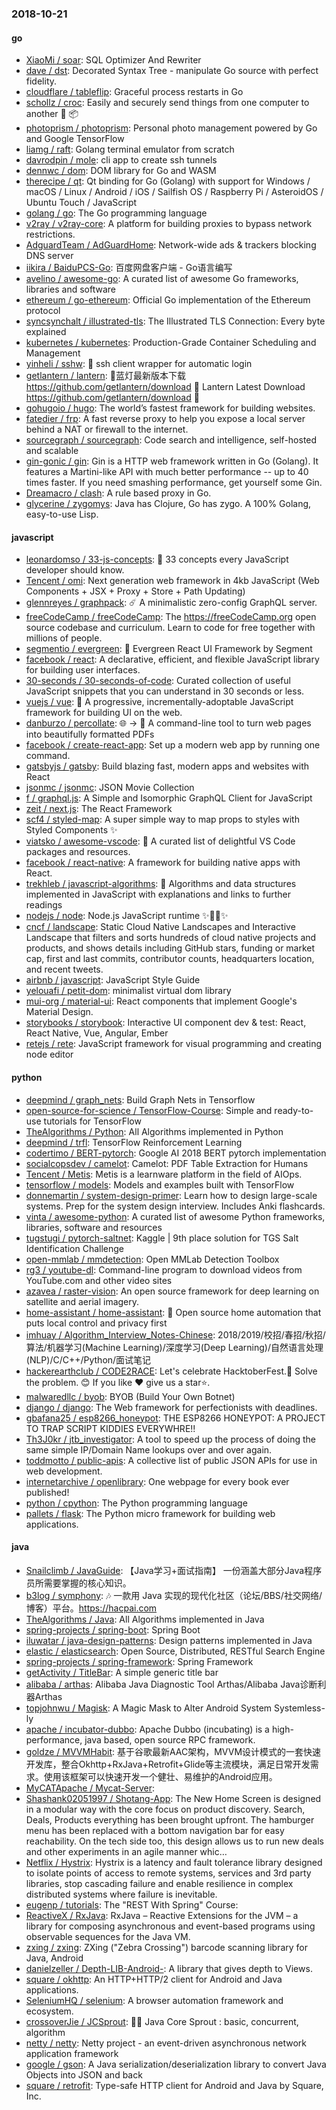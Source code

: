 ### 2018-10-21

#### go
* [XiaoMi / soar](https://github.com/XiaoMi/soar): SQL Optimizer And Rewriter
* [dave / dst](https://github.com/dave/dst): Decorated Syntax Tree - manipulate Go source with perfect fidelity.
* [cloudflare / tableflip](https://github.com/cloudflare/tableflip): Graceful process restarts in Go
* [schollz / croc](https://github.com/schollz/croc): Easily and securely send things from one computer to another 🐊 📦
* [photoprism / photoprism](https://github.com/photoprism/photoprism): Personal photo management powered by Go and Google TensorFlow
* [liamg / raft](https://github.com/liamg/raft): Golang terminal emulator from scratch
* [davrodpin / mole](https://github.com/davrodpin/mole): cli app to create ssh tunnels
* [dennwc / dom](https://github.com/dennwc/dom): DOM library for Go and WASM
* [therecipe / qt](https://github.com/therecipe/qt): Qt binding for Go (Golang) with support for Windows / macOS / Linux / Android / iOS / Sailfish OS / Raspberry Pi / AsteroidOS / Ubuntu Touch / JavaScript
* [golang / go](https://github.com/golang/go): The Go programming language
* [v2ray / v2ray-core](https://github.com/v2ray/v2ray-core): A platform for building proxies to bypass network restrictions.
* [AdguardTeam / AdGuardHome](https://github.com/AdguardTeam/AdGuardHome): Network-wide ads & trackers blocking DNS server
* [iikira / BaiduPCS-Go](https://github.com/iikira/BaiduPCS-Go): 百度网盘客户端 - Go语言编写
* [avelino / awesome-go](https://github.com/avelino/awesome-go): A curated list of awesome Go frameworks, libraries and software
* [ethereum / go-ethereum](https://github.com/ethereum/go-ethereum): Official Go implementation of the Ethereum protocol
* [syncsynchalt / illustrated-tls](https://github.com/syncsynchalt/illustrated-tls): The Illustrated TLS Connection: Every byte explained
* [kubernetes / kubernetes](https://github.com/kubernetes/kubernetes): Production-Grade Container Scheduling and Management
* [yinheli / sshw](https://github.com/yinheli/sshw): 🐝 ssh client wrapper for automatic login
* [getlantern / lantern](https://github.com/getlantern/lantern): 🔴蓝灯最新版本下载 https://github.com/getlantern/download 🔴 Lantern Latest Download https://github.com/getlantern/download 🔴
* [gohugoio / hugo](https://github.com/gohugoio/hugo): The world’s fastest framework for building websites.
* [fatedier / frp](https://github.com/fatedier/frp): A fast reverse proxy to help you expose a local server behind a NAT or firewall to the internet.
* [sourcegraph / sourcegraph](https://github.com/sourcegraph/sourcegraph): Code search and intelligence, self-hosted and scalable
* [gin-gonic / gin](https://github.com/gin-gonic/gin): Gin is a HTTP web framework written in Go (Golang). It features a Martini-like API with much better performance -- up to 40 times faster. If you need smashing performance, get yourself some Gin.
* [Dreamacro / clash](https://github.com/Dreamacro/clash): A rule based proxy in Go.
* [glycerine / zygomys](https://github.com/glycerine/zygomys): Java has Clojure, Go has zygo. A 100% Golang, easy-to-use Lisp.

#### javascript
* [leonardomso / 33-js-concepts](https://github.com/leonardomso/33-js-concepts): 📜 33 concepts every JavaScript developer should know.
* [Tencent / omi](https://github.com/Tencent/omi): Next generation web framework in 4kb JavaScript (Web Components + JSX + Proxy + Store + Path Updating)
* [glennreyes / graphpack](https://github.com/glennreyes/graphpack): ☄️ A minimalistic zero-config GraphQL server.
* [freeCodeCamp / freeCodeCamp](https://github.com/freeCodeCamp/freeCodeCamp): The https://freeCodeCamp.org open source codebase and curriculum. Learn to code for free together with millions of people.
* [segmentio / evergreen](https://github.com/segmentio/evergreen): 🌲 Evergreen React UI Framework by Segment
* [facebook / react](https://github.com/facebook/react): A declarative, efficient, and flexible JavaScript library for building user interfaces.
* [30-seconds / 30-seconds-of-code](https://github.com/30-seconds/30-seconds-of-code): Curated collection of useful JavaScript snippets that you can understand in 30 seconds or less.
* [vuejs / vue](https://github.com/vuejs/vue): 🖖 A progressive, incrementally-adoptable JavaScript framework for building UI on the web.
* [danburzo / percollate](https://github.com/danburzo/percollate): 🌐 → 📖 A command-line tool to turn web pages into beautifully formatted PDFs
* [facebook / create-react-app](https://github.com/facebook/create-react-app): Set up a modern web app by running one command.
* [gatsbyjs / gatsby](https://github.com/gatsbyjs/gatsby): Build blazing fast, modern apps and websites with React
* [jsonmc / jsonmc](https://github.com/jsonmc/jsonmc): JSON Movie Collection
* [f / graphql.js](https://github.com/f/graphql.js): A Simple and Isomorphic GraphQL Client for JavaScript
* [zeit / next.js](https://github.com/zeit/next.js): The React Framework
* [scf4 / styled-map](https://github.com/scf4/styled-map): A super simple way to map props to styles with Styled Components ✨
* [viatsko / awesome-vscode](https://github.com/viatsko/awesome-vscode): 🎨 A curated list of delightful VS Code packages and resources.
* [facebook / react-native](https://github.com/facebook/react-native): A framework for building native apps with React.
* [trekhleb / javascript-algorithms](https://github.com/trekhleb/javascript-algorithms): 🤖 Algorithms and data structures implemented in JavaScript with explanations and links to further readings
* [nodejs / node](https://github.com/nodejs/node): Node.js JavaScript runtime ✨🐢🚀✨
* [cncf / landscape](https://github.com/cncf/landscape): Static Cloud Native Landscapes and Interactive Landscape that filters and sorts hundreds of cloud native projects and products, and shows details including GitHub stars, funding or market cap, first and last commits, contributor counts, headquarters location, and recent tweets.
* [airbnb / javascript](https://github.com/airbnb/javascript): JavaScript Style Guide
* [yelouafi / petit-dom](https://github.com/yelouafi/petit-dom): minimalist virtual dom library
* [mui-org / material-ui](https://github.com/mui-org/material-ui): React components that implement Google's Material Design.
* [storybooks / storybook](https://github.com/storybooks/storybook): Interactive UI component dev & test: React, React Native, Vue, Angular, Ember
* [retejs / rete](https://github.com/retejs/rete): JavaScript framework for visual programming and creating node editor

#### python
* [deepmind / graph_nets](https://github.com/deepmind/graph_nets): Build Graph Nets in Tensorflow
* [open-source-for-science / TensorFlow-Course](https://github.com/open-source-for-science/TensorFlow-Course): Simple and ready-to-use tutorials for TensorFlow
* [TheAlgorithms / Python](https://github.com/TheAlgorithms/Python): All Algorithms implemented in Python
* [deepmind / trfl](https://github.com/deepmind/trfl): TensorFlow Reinforcement Learning
* [codertimo / BERT-pytorch](https://github.com/codertimo/BERT-pytorch): Google AI 2018 BERT pytorch implementation
* [socialcopsdev / camelot](https://github.com/socialcopsdev/camelot): Camelot: PDF Table Extraction for Humans
* [Tencent / Metis](https://github.com/Tencent/Metis): Metis is a learnware platform in the field of AIOps.
* [tensorflow / models](https://github.com/tensorflow/models): Models and examples built with TensorFlow
* [donnemartin / system-design-primer](https://github.com/donnemartin/system-design-primer): Learn how to design large-scale systems. Prep for the system design interview. Includes Anki flashcards.
* [vinta / awesome-python](https://github.com/vinta/awesome-python): A curated list of awesome Python frameworks, libraries, software and resources
* [tugstugi / pytorch-saltnet](https://github.com/tugstugi/pytorch-saltnet): Kaggle | 9th place solution for TGS Salt Identification Challenge
* [open-mmlab / mmdetection](https://github.com/open-mmlab/mmdetection): Open MMLab Detection Toolbox
* [rg3 / youtube-dl](https://github.com/rg3/youtube-dl): Command-line program to download videos from YouTube.com and other video sites
* [azavea / raster-vision](https://github.com/azavea/raster-vision): An open source framework for deep learning on satellite and aerial imagery.
* [home-assistant / home-assistant](https://github.com/home-assistant/home-assistant): 🏡 Open source home automation that puts local control and privacy first
* [imhuay / Algorithm_Interview_Notes-Chinese](https://github.com/imhuay/Algorithm_Interview_Notes-Chinese): 2018/2019/校招/春招/秋招/算法/机器学习(Machine Learning)/深度学习(Deep Learning)/自然语言处理(NLP)/C/C++/Python/面试笔记
* [hackerearthclub / CODE2RACE](https://github.com/hackerearthclub/CODE2RACE): Let's celebrate HacktoberFest.🎉 Solve the problem. 😊 If you like ❤ give us a star⭐.
* [malwaredllc / byob](https://github.com/malwaredllc/byob): BYOB (Build Your Own Botnet)
* [django / django](https://github.com/django/django): The Web framework for perfectionists with deadlines.
* [gbafana25 / esp8266_honeypot](https://github.com/gbafana25/esp8266_honeypot): THE ESP8266 HONEYPOT: A PROJECT TO TRAP SCRIPT KIDDIES EVERYWHRE!!
* [Th3J0kr / jtb_investigator](https://github.com/Th3J0kr/jtb_investigator): A tool to speed up the process of doing the same simple IP/Domain Name lookups over and over again.
* [toddmotto / public-apis](https://github.com/toddmotto/public-apis): A collective list of public JSON APIs for use in web development.
* [internetarchive / openlibrary](https://github.com/internetarchive/openlibrary): One webpage for every book ever published!
* [python / cpython](https://github.com/python/cpython): The Python programming language
* [pallets / flask](https://github.com/pallets/flask): The Python micro framework for building web applications.

#### java
* [Snailclimb / JavaGuide](https://github.com/Snailclimb/JavaGuide): 【Java学习+面试指南】 一份涵盖大部分Java程序员所需要掌握的核心知识。
* [b3log / symphony](https://github.com/b3log/symphony): 🎶 一款用 Java 实现的现代化社区（论坛/BBS/社交网络/博客）平台。https://hacpai.com
* [TheAlgorithms / Java](https://github.com/TheAlgorithms/Java): All Algorithms implemented in Java
* [spring-projects / spring-boot](https://github.com/spring-projects/spring-boot): Spring Boot
* [iluwatar / java-design-patterns](https://github.com/iluwatar/java-design-patterns): Design patterns implemented in Java
* [elastic / elasticsearch](https://github.com/elastic/elasticsearch): Open Source, Distributed, RESTful Search Engine
* [spring-projects / spring-framework](https://github.com/spring-projects/spring-framework): Spring Framework
* [getActivity / TitleBar](https://github.com/getActivity/TitleBar): A simple generic title bar
* [alibaba / arthas](https://github.com/alibaba/arthas): Alibaba Java Diagnostic Tool Arthas/Alibaba Java诊断利器Arthas
* [topjohnwu / Magisk](https://github.com/topjohnwu/Magisk): A Magic Mask to Alter Android System Systemless-ly
* [apache / incubator-dubbo](https://github.com/apache/incubator-dubbo): Apache Dubbo (incubating) is a high-performance, java based, open source RPC framework.
* [goldze / MVVMHabit](https://github.com/goldze/MVVMHabit): 基于谷歌最新AAC架构，MVVM设计模式的一套快速开发库，整合Okhttp+RxJava+Retrofit+Glide等主流模块，满足日常开发需求。使用该框架可以快速开发一个健壮、易维护的Android应用。
* [MyCATApache / Mycat-Server](https://github.com/MyCATApache/Mycat-Server): 
* [Shashank02051997 / Shotang-App](https://github.com/Shashank02051997/Shotang-App): The New Home Screen is designed in a modular way with the core focus on product discovery. Search, Deals, Products everything has been brought upfront. The hamburger menu has been replaced with a bottom navigation bar for easy reachability. On the tech side too, this design allows us to run new deals and other experiments in an agile manner whic…
* [Netflix / Hystrix](https://github.com/Netflix/Hystrix): Hystrix is a latency and fault tolerance library designed to isolate points of access to remote systems, services and 3rd party libraries, stop cascading failure and enable resilience in complex distributed systems where failure is inevitable.
* [eugenp / tutorials](https://github.com/eugenp/tutorials): The "REST With Spring" Course:
* [ReactiveX / RxJava](https://github.com/ReactiveX/RxJava): RxJava – Reactive Extensions for the JVM – a library for composing asynchronous and event-based programs using observable sequences for the Java VM.
* [zxing / zxing](https://github.com/zxing/zxing): ZXing ("Zebra Crossing") barcode scanning library for Java, Android
* [danielzeller / Depth-LIB-Android-](https://github.com/danielzeller/Depth-LIB-Android-): A library that gives depth to Views.
* [square / okhttp](https://github.com/square/okhttp): An HTTP+HTTP/2 client for Android and Java applications.
* [SeleniumHQ / selenium](https://github.com/SeleniumHQ/selenium): A browser automation framework and ecosystem.
* [crossoverJie / JCSprout](https://github.com/crossoverJie/JCSprout): 👨‍🎓 Java Core Sprout : basic, concurrent, algorithm
* [netty / netty](https://github.com/netty/netty): Netty project - an event-driven asynchronous network application framework
* [google / gson](https://github.com/google/gson): A Java serialization/deserialization library to convert Java Objects into JSON and back
* [square / retrofit](https://github.com/square/retrofit): Type-safe HTTP client for Android and Java by Square, Inc.
